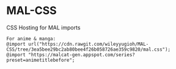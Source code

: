 # MAL-CSS
CSS Hosting for MAL imports

```
For anime & manga:
@import url("https://cdn.rawgit.com/wileyyugioh/MAL-CSS/tree/3ea5bee29bc2ab80bee4f26b058726ae359c9820/mal.css");
@import "https://malcat-gen.appspot.com/series?preset=animetitlebefore";
```
